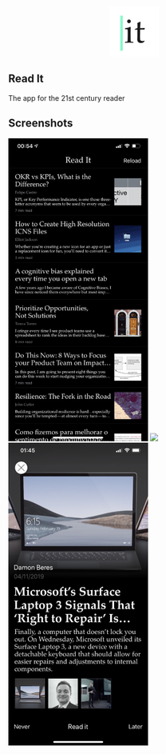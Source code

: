 <p align="center">
  <img title="Redash" src='https://github.com/backwardsthought/ReadIt/blob/master/ReadIt.png' width="100px"/>
</p>

## Read It

The app for the 21st century reader

## Screenshots

<img src='https://github.com/backwardsthought/ReadIt/blob/master/Screenshots/ReadingList.jpeg' width="280px"/> <img src='https://github.com/backwardsthought/ReadIt/blob/master/Screenshots/Reading_1.PNG' width="280px"/> <img src='https://github.com/backwardsthought/ReadIt/blob/master/Screenshots/Reading_2.PNG' width="280px"/>
